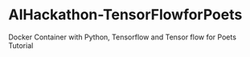 # AIHackathon-TensorFlowforPoets
Docker Container with Python, Tensorflow and Tensor flow for Poets Tutorial
